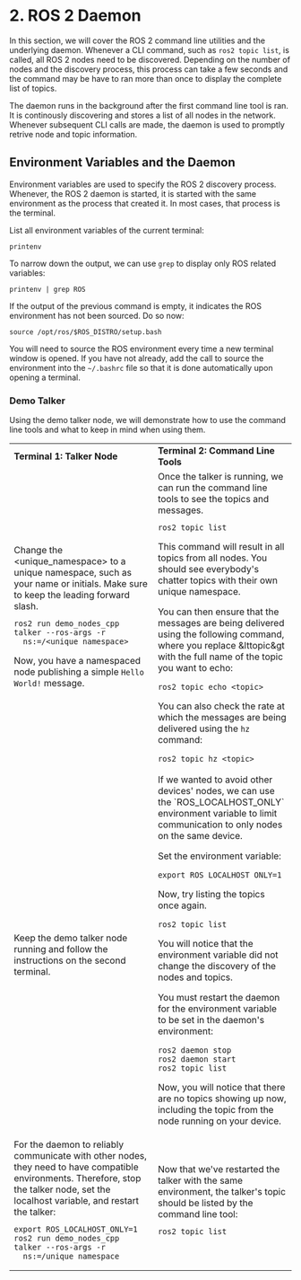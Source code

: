 # 2. ROS 2 Daemon
In this section, we will cover the ROS 2 command line utilities and the underlying daemon. Whenever a CLI command, such as `ros2 topic list`, is called, all ROS 2 nodes need to be discovered. Depending on the number of nodes and the discovery process, this process can take a few seconds and the command may be have to ran more than once to display the complete list of topics.

The daemon runs in the background after the first command line tool is ran. It is continously discovering and stores a list of all nodes in the network. Whenever subsequent CLI calls are made, the daemon is used to promptly retrive node and topic information.


## Environment Variables and the Daemon
Environment variables are used to specify the ROS 2 discovery process. Whenever, the ROS 2 daemon is started, it is started with the same environment as the process that created it. In most cases, that process is the terminal.

List all environment variables of the current terminal:
```
printenv
```

To narrow down the output, we can use `grep` to display only ROS related variables:
```
printenv | grep ROS
```

If the output of the previous command is empty, it indicates the ROS environment has not been sourced. Do so now:
```
source /opt/ros/$ROS_DISTRO/setup.bash
```

You will need to source the ROS environment every time a new terminal window is opened. If you have not already, add the call to source the environment into the `~/.bashrc` file so that it is done automatically upon opening a terminal.

### Demo Talker
Using the demo talker node, we will demonstrate how to use the command line tools and what to keep in mind when using them.

<table>
<tr>
<td> <b>Terminal 1: Talker Node</b> </td>
<td> <b>Terminal 2: Command Line Tools</b> </td>
</tr>
<tr>
<td>
Change the &ltunique_namespace&gt to a unique namespace, such as your name or initials. Make sure to keep the leading forward slash.

```
ros2 run demo_nodes_cpp talker --ros-args -r __ns:=/<unique_namespace>
```

Now, you have a namespaced node publishing a simple `Hello World!` message.

</td>

<td>
Once the talker is running, we can run the command line tools to see the topics and messages.

```
ros2 topic list
```

This command will result in all topics from all nodes. You should see everybody's chatter topics with their own unique namespace.

You can then ensure that the messages are being delivered using the following command, where you replace &lttopic&gt with the full name of the topic you want to echo:
```
ros2 topic echo <topic>
```

You can also check the rate at which the messages are being delivered using the `hz` command:
```
ros2 topic hz <topic>
```

</td>
</tr>

<td>
Keep the demo talker node running and follow the instructions on the second terminal.
</td>

<td>
If we wanted to avoid other devices' nodes, we can use the `ROS_LOCALHOST_ONLY` environment variable to limit communication to only nodes on the same device.

Set the environment variable:

```
export ROS_LOCALHOST_ONLY=1
```

Now, try listing the topics once again.

```
ros2 topic list
```

You will notice that the environment variable did not change the discovery of the nodes and topics.

You must restart the daemon for the environment variable to be set in the daemon's environment:

```
ros2 daemon stop
ros2 daemon start
ros2 topic list
```

Now, you will notice that there are no topics showing up now, including the topic from the node running on your device.
</td>

<tr>
<td>
For the daemon to reliably communicate with other nodes, they need to have compatible environments. Therefore, stop the talker node, set the localhost variable, and restart the talker:

```
export ROS_LOCALHOST_ONLY=1
ros2 run demo_nodes_cpp talker --ros-args -r __ns:=/unique_namespace
```

</td>
<td>
Now that we've restarted the talker with the same environment, the talker's topic should be listed by the command line tool:

```
ros2 topic list
```

</td>
</tr>
</table>

